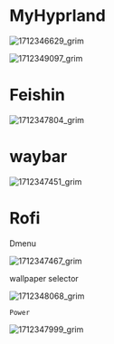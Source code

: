 # MyHyprland 


![1712346629_grim](https://github.com/DHDcc/MyHyprland/assets/146121644/026252c2-88cd-4a56-a18c-032b5f670f92)

![1712349097_grim](https://github.com/DHDcc/MyHyprland/assets/146121644/3985a0ab-00e0-4868-baea-529a83feeca4)


# Feishin 

![1712347804_grim](https://github.com/DHDcc/MyHyprland/assets/146121644/d84a2cc1-7ee8-454f-b86e-3688419fb118)


# waybar

![1712347451_grim](https://github.com/DHDcc/MyHyprland/assets/146121644/8d3e2e0b-328d-417b-b97c-7eb216222774)


# Rofi

Dmenu

![1712347467_grim](https://github.com/DHDcc/MyHyprland/assets/146121644/7bdfb293-e26c-4553-ae5b-e17f31ac2591)

wallpaper selector

![1712348068_grim](https://github.com/DHDcc/MyHyprland/assets/146121644/5aa75afb-48d9-4c42-a54e-28111dc37651)

    Power
![1712347999_grim](https://github.com/DHDcc/MyHyprland/assets/146121644/ecc22eb1-15b9-41a0-912d-531515f2072b)



